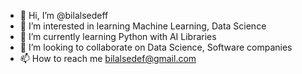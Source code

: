 - 👋 Hi, I’m @bilalsedeff
- 👀 I’m interested in learning Machine Learning, Data Science
- 🌱 I’m currently learning Python with AI Libraries
- 💞️ I’m looking to collaborate on Data Science, Software companies
- 📫 How to reach me bilalsedef@gmail.com

<!---
bilalsedeff/bilalsedeff is a ✨ special ✨ repository because its `README.md` (this file) appears on your GitHub profile.
You can click the Preview link to take a look at your changes.
--->
